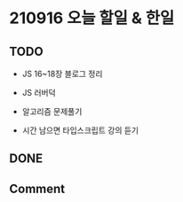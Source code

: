 # 210916 오늘 할일 & 한일

## TODO

- JS 16~18장 블로그 정리

- JS 러버덕

- 알고리즘 문제풀기

- 시간 남으면 타입스크립트 강의 듣기

## DONE

## Comment
